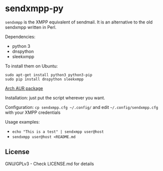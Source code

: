# sendxmpp-py

`sendxmpp` is the XMPP equivalent of sendmail. It is an alternative to the old sendxmpp written in Perl.

Dependencies:

- python 3
- dnspython
- sleekxmpp

To install them on Ubuntu:

    sudo apt-get install python3 python3-pip
    sudo pip install dnspython sleekxmpp

[Arch AUR package](https://aur.archlinux.org/packages/sendxmpp-py/)

Installation: just put the script wherever you want.

Configuration: `cp sendxmpp.cfg ~/.config/` and edit `~/.config/sendxmpp.cfg` with your XMPP credentials

Usage examples:

- `echo "This is a test" | sendxmpp user@host`
- `sendxmpp user@host <README.md`

License
-------
GNU/GPLv3 - Check LICENSE.md for details